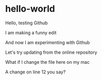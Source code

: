 # hello-world
Hello, testing Github

I am making a funny edit

And now I am experimenting with Github

Let's try updating from the online repository

What if I change the file here on my mac

A change on line 12 you say?